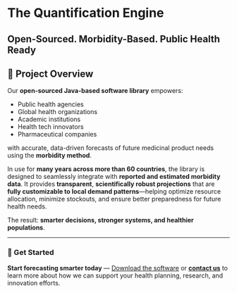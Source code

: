 # The Quantification Engine
## Open-Sourced. Morbidity-Based. Public Health Ready
## 📌 Project Overview

Our **open-sourced Java-based software library** empowers:

- Public health agencies  
- Global health organizations  
- Academic institutions  
- Health tech innovators  
- Pharmaceutical companies  

with accurate, data-driven forecasts of future medicinal product needs using the **morbidity method**.

In use for **many years across more than 60 countries**, the library is designed to seamlessly integrate with **reported and estimated morbidity data**. It provides **transparent**, **scientifically robust projections** that are **fully customizable to local demand patterns**—helping optimize resource allocation, minimize stockouts, and ensure better preparedness for future health needs.

The result: **smarter decisions, stronger systems, and healthier populations**.

---

### 🚀 Get Started

**Start forecasting smarter today** — [Download the software](#) or **[contact us](#)** to learn more about how we can support your health planning, research, and innovation efforts.
